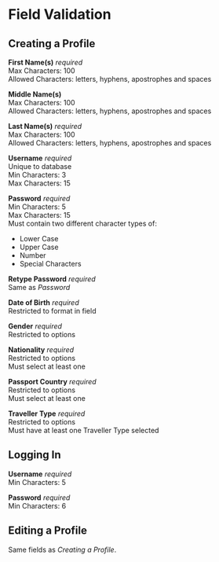 # Field Validation

<a name="creating-a-profile"></a>
## Creating a Profile

**First Name(s)** *required*  
Max Characters: 100   
Allowed Characters: letters, hyphens, apostrophes and spaces  

**Middle Name(s)**  
Max Characters: 100   
Allowed Characters: letters, hyphens, apostrophes and spaces   

**Last Name(s)** *required*  
Max Characters: 100   
Allowed Characters: letters, hyphens, apostrophes and spaces

<a name="username"></a>
**Username** *required*  
Unique to database  
Min Characters: 3  
Max Characters: 15   

<a name="password"></a>
**Password** *required*  
Min Characters: 5  
Max Characters: 15  
Must contain two different character types of:
- Lower Case
- Upper Case
- Number
- Special Characters

**Retype Password** *required*  
Same as *Password*

**Date of Birth** *required*  
Restricted to format in field  

**Gender** *required*  
Restricted to options

**Nationality** *required*  
Restricted to options  
Must select at least one

**Passport Country** *required*  
Restricted to options  
Must select at least one

**Traveller Type** *required*  
Restricted to options  
Must have at least one Traveller Type selected

## Logging In

**Username** *required*  
Min Characters: 5  

**Password** *required*  
Min Characters: 6  

## Editing a Profile

Same fields as *Creating a Profile*.